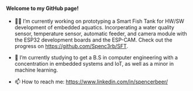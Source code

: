 #### Welcome to my GitHub page!

- 🧑‍💼 I’m currently working on prototyping a Smart Fish Tank for HW/SW development of embedded aquatics. Incorperating a water quality sensor, temperature sensor, automatic feeder, and camera module with the ESP32 development boards and the ESP-CAM. Check out the progress on https://github.com/Spenc3rb/SFT. 

- 🌱 I’m currently studying to get a B.S in computer engineering with a concentration in embedded systems and IoT, as well as a minor in machine learning. 

- 📫 How to reach me: https://www.linkedin.com/in/spencerbeer/
